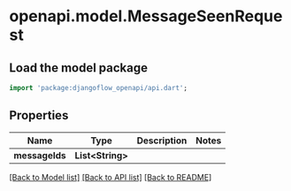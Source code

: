 # openapi.model.MessageSeenRequest

## Load the model package

```dart
import 'package:djangoflow_openapi/api.dart';
```

## Properties

| Name           | Type                   | Description | Notes |
| -------------- | ---------------------- | ----------- | ----- |
| **messageIds** | **List&lt;String&gt;** |             |

[[Back to Model list]](../README.md#documentation-for-models) [[Back to API list]](../README.md#documentation-for-api-endpoints) [[Back to README]](../README.md)
